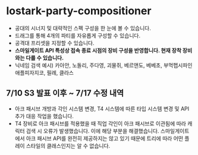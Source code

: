 # lostark-party-compositioner

- 공대의 시너지 및 대략적인 스펙 구성을 한 눈에 볼 수 있습니다.
- 드래그를 통해 4개의 파티를 자유롭게 구성할 수 있습니다.
- 공격대 프리셋을 지정할 수 있습니다.
- **스마일게이트 API 특성상 접속 종료 시점의 장비 구성을 반영합니다. 현재 장착 장비와는 다를 수 있습니다.**
- 닉네임 검색 예시) 카아안, 노돌리, 주다영, 괴물쥐, 베르앤도, 베베초, 부먹펩시파인애플피자지코, 필례, 클라스

## 7/10 S3 발표 이후 ~ 7/17 수정 내역

- 아크 패시브 개방과 각인 시스템 변경, T4 시스템에 따른 타입 시스템 변경 및 API 추가 대응 작업을 했습니다.
- T4 장비로 아크 패시브를 적용했을 때 직업 각인이 아크 패시브로 이관됨에 따라 캐릭터 검색 시 오류가 발생했습니다. 이에 해당 부분을 해결했습니다. 스마일게이트에서 아크 패시브 API를 완전히 제공하지는 않고 있기 때문에 트리에 따라 어떤 플레이 스타일의 클래스인지는 알 수 없습니다.
